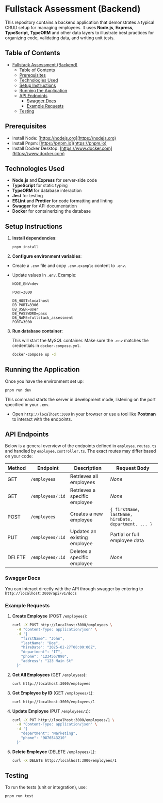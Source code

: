 # Fullstack Assessment (Backend)

This repository contains a backend application that demonstrates a typical CRUD setup for managing employees. It uses **Node.js**, **Express**, **TypeScript**, **TypeORM** and other data layers to illustrate best practices for organizing code, validating data, and writing unit tests.

## Table of Contents

- [Fullstack Assessment (Backend)](#fullstack-assessment-backend)
  - [Table of Contents](#table-of-contents)
  - [Prerequisites](#prerequisites)
  - [Technologies Used](#technologies-used)
  - [Setup Instructions](#setup-instructions)
  - [Running the Application](#running-the-application)
  - [API Endpoints](#api-endpoints)
    - [Swagger Docs](#swagger-docs)
    - [Example Requests](#example-requests)
  - [Testing](#testing)

## Prerequisites

- Install Node: [https://nodejs.org](https://nodejs.org)
- Install Pnpm: [https://pnpm.io](https://pnpm.io)
- Install Docker Desktop: [https://www.docker.com](https://www.docker.com)

## Technologies Used

- **Node.js** and **Express** for server-side code
- **TypeScript** for static typing
- **TypeORM** for database interaction
- **Jest** for testing
- **ESLint** and **Prettier** for code formatting and linting
- **Swagger** for API documentation
- **Docker** for containerizing the database

## Setup Instructions

1. **Install dependencies**:

   ```bash
   pnpm install
   ```

2. **Configure environment variables**:

- Create a `.env` file and copy `.env.example` content to `.env`.
- Update values in `.env`. Example:

  ```
  NODE_ENV=dev

  PORT=3000

  DB_HOST=localhost
  DB_PORT=3306
  DB_USER=user
  DB_PASSWORD=pass
  DB_NAME=fullstack_assessment
  PORT=3000
  ```

3. **Run database container**:

   This will start the MySQL container. Make sure the `.env` matches the credentials in `docker-compose.yml`.

   ```bash
   docker-compose up -d
   ```

## Running the Application

Once you have the environment set up:

```bash
pnpm run dev
```

This command starts the server in development mode, listening on the port specified in your `.env`.

- Open `http://localhost:3000` in your browser or use a tool like **Postman** to interact with the endpoints.

## API Endpoints

Below is a general overview of the endpoints defined in `employee.routes.ts` and handled by `employee.controller.ts`. The exact routes may differ based on your code:

| Method | Endpoint         | Description                   | Request Body                                         |
| ------ | ---------------- | ----------------------------- | ---------------------------------------------------- |
| GET    | `/employees`     | Retrieves all employees       | _None_                                               |
| GET    | `/employees/:id` | Retrieves a specific employee | _None_                                               |
| POST   | `/employees`     | Creates a new employee        | `{ firstName, lastName, hireDate, department, ... }` |
| PUT    | `/employees/:id` | Updates an existing employee  | Partial or full employee data                        |
| DELETE | `/employees/:id` | Deletes a specific employee   | _None_                                               |

### Swagger Docs

You can interact directly with the API through swagger by entering to `http://localhost:3000/api/v1/docs`

### Example Requests

1. **Create Employee** (POST `/employees`):

   ```bash
   curl -X POST http://localhost:3000/employees \
     -H "Content-Type: application/json" \
     -d '{
       "firstName": "John",
       "lastName": "Doe",
       "hireDate": "2025-02-27T00:00:00Z",
       "department": "IT",
       "phone": "1234567890",
       "address": "123 Main St"
     }'
   ```

2. **Get All Employees** (GET `/employees`):

   ```bash
   curl http://localhost:3000/employees
   ```

3. **Get Employee by ID** (GET `/employees/1`):

   ```bash
   curl http://localhost:3000/employees/1
   ```

4. **Update Employee** (PUT `/employees/1`):

   ```bash
   curl -X PUT http://localhost:3000/employees/1 \
     -H "Content-Type: application/json" \
     -d '{
       "department": "Marketing",
       "phone": "9876543210"
     }'
   ```

5. **Delete Employee** (DELETE `/employees/1`):

   ```bash
   curl -X DELETE http://localhost:3000/employees/1
   ```

## Testing

To run the tests (unit or integration), use:

```bash
pnpm run test
```
